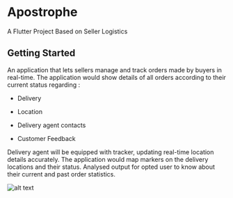 # Apostrophe

A Flutter Project Based on Seller Logistics 

## Getting Started
An application that lets sellers manage and track orders made by buyers in real-time. 
The application would show details of all orders according to their current status regarding :
<ul>
	<li>
		<p>Delivery</p>
	</li>
	<li>
		<p>Location</p>
	</li>
	<li>
		<p>Delivery agent contacts
</p>
	</li>
	<li>
		<p>Customer Feedback
</p>
	</li>
</ul>
Delivery agent will be equipped with tracker, updating real-time location details accurately.
The application would map markers on the delivery locations and their status.
Analysed output for opted user to know about their current and past order statistics.

![alt text](https://github.com/C-m3-Codin/Apostrophe__2/edit/main/flow.png?raw=true)

